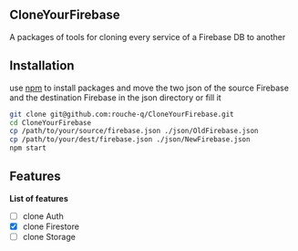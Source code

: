 ## CloneYourFirebase
A packages of tools for cloning every service of a Firebase DB to another

## Installation

use [npm](https://www.npmjs.com/) to install packages and move the two json of the source Firebase and the destination Firebase in the json directory or fill it 

```bash
git clone git@github.com:rouche-q/CloneYourFirebase.git
cd CloneYourFirebase
cp /path/to/your/source/firebase.json ./json/OldFirebase.json
cp /path/to/your/dest/firebase.json ./json/NewFirebase.json
npm start
```

## Features

<b>List of features</b>
- [ ] clone Auth
- [X] clone Firestore
- [ ] clone Storage
